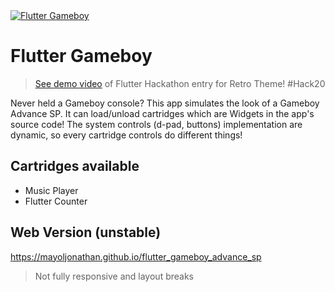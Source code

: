 <a href="https://www.youtube.com/watch?v=6BeX6jx8bqE">
  <img src="https://img.youtube.com/vi/6BeX6jx8bqE/maxresdefault.jpg" title="Flutter Gameboy" alt="Flutter Gameboy">
</a>

# Flutter Gameboy

> <a href="https://www.youtube.com/watch?v=6BeX6jx8bqE">See demo video</a> of Flutter Hackathon entry for Retro Theme! #Hack20

Never held a Gameboy console? This app simulates the look of a Gameboy Advance SP. It can load/unload cartridges which are Widgets in the app's source code! The system controls (d-pad, buttons) implementation are dynamic, so every cartridge controls do different things!

## Cartridges available
- Music Player
- Flutter Counter

## Web Version (unstable)
https://mayoljonathan.github.io/flutter_gameboy_advance_sp
> Not fully responsive and layout breaks
